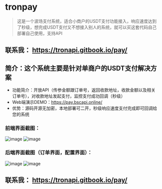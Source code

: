 # tronpay
> 这是一个波场支付系统，适合小商户的USDT支付功能接入，响应速度达到了秒级，想完成USDT支付又不想接入别人的系统，就可以买这套代码自己部署自己使用，支持API

## 联系我： https://tronapi.gitbook.io/pay/

## 简介：这个系统主要是针对单商户的USDT支付解决方案
- 功能简介：开放API（传参金额跟订单号，返回收款地址，收款金额以及相关订单号），对收款地址发起支付，监控支付成功回调（秒级）
- Web端演示DEMO：https://pay.bscapi.online/
- 优势：源码开源无加密，本地部署可二开，秒级响应速度支付完成即可回调给您的系统

### 前端界面截图：

![image](https://user-images.githubusercontent.com/112630869/192176398-2afe6074-9f79-43cc-a157-006f031066cc.png)
![image](https://user-images.githubusercontent.com/112630869/192176405-3c006307-3487-4041-afea-4cb6191df938.png)

### 后端界面截图（订单界面，配置界面）：
![image](https://user-images.githubusercontent.com/112630869/192176415-532b19bf-5f49-4e22-96da-4db1f55c5406.png)
![image](https://user-images.githubusercontent.com/112630869/192176425-3b14cef3-721e-43f4-b74d-b9b61ee19e5b.png)


## 联系我： https://tronapi.gitbook.io/pay/
